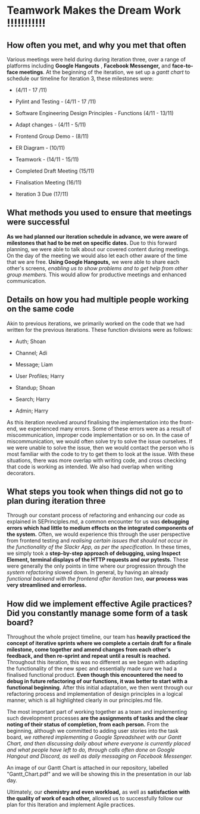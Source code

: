 # Teamwork Makes the Dream Work !!!!!!!!!!! 

## How often you met, and why you met that often

Various meetings were held during during iteration three, over a range of platforms including **Google Hangouts** , **Facebook Messenger,** and **face-to-face meetings**. At the beginning of the iteration, we set up a _gantt chart_ to schedule our timeline for iteration 3, these milestones were:

* (4/11 - 17 /11)

* Pylint and Testing  - (4/11 - 17 /11)

* Software Engineering Design Principles - Functions (4/11 - 13/11)

* Adapt changes - (4/11 - 5/11)

* Frontend Group Demo - (8/11)

* ER Diagram - (10/11)

* Teamwork - (14/11 - 15/11)

* Completed Draft Meeting (15/11)

* Finalisation Meeting (16/11)

* Iteration 3 Due (17/11)

## What methods you used to ensure that meetings were successful

**As we had planned our iteration schedule in advance, we were aware of milestones that had to be met on specific dates.** Due to this forward planning, we were able to talk about our covered content during meetings. On the day of the meeting we would also let each other aware of the time that we are free. **Using Google Hangouts,** we were able to share each other&#39;s screens, _enabling us to show problems and to get help from other group members._ This would allow for productive meetings and enhanced communication.

## Details on how you had multiple people working on the same code

Akin to previous iterations, we primarily worked on the code that we had written for the previous iterations. These function divisions were as follows:

* Auth; Shoan

* Channel; Adi

* Message; Liam

* User Profiles; Harry

* Standup; Shoan

* Search; Harry

* Admin; Harry

As this iteration revolved around finalising the implementation into the front-end, we experienced many errors. Some of these errors were as a result of miscommunication, improper code implementation or so on. In the case of miscommunication, we would often solve try to solve the issue ourselves. If we were unable to solve the issue, then we would contact the person who is most familiar with the code to try to get them to look at the issue. With these situations, there was more overlap with writing code, and cross checking that code is working as intended. We also had overlap when writing decorators.

## What steps you took when things did not go to plan during iteration three

Through our constant process of refactoring and enhancing our code as explained in SEPrinciples.md, a common encounter for us was **debugging errors which had little to medium effects on the integrated components of the system.** Often, we would experience this through the user perspective from frontend testing and _realising certain issues that should not occur in the functionality of the Slackr App, as per the specification._ In these times, we simply took a **step-by-step approach of debugging, using Inspect Element, terminal displays of the HTTP requests and our pytests.** These were generally the only points in time where our progression through the _system refactoring_  slowed down. In general, by having an already _functional backend with the frontend after iteration two,_ **our process was very streamlined and errorless.**

## How did we implement effective Agile practices? Did you constantly manage some form of a task board?

Throughout the whole project timeline, our team has **heavily practiced the concept of iterative sprints where we complete a certain draft for a finale milestone, come together and amend changes from each other&#39;s feedback, and then re-sprint and repeat until a result is reached.** Throughout this iteration, this was no different as we began with adapting the functionality of the new spec and essentially made sure we had a finalised functional product. **Even though this encountered the need to debug in future refactoring of our functions, it was better to start with a functional beginning.** After this initial adaptation, we then went through our refactoring process and implementation of design principles in a logical manner, which is all highlighted clearly in our principles.md file.

The most important part of working together as a team and implementing such development processes **are the assignments of tasks and the clear noting of their status of completion, from each person.** From the beginning, although we committed to adding user stories into the task board, _we rathered implementing a Google Spreadsheet with our Gantt Chart, and then discussing daily about where everyone is currently placed and what people have left to do, through calls often done on Google Hangout and Discord, as well as daily messaging on Facebook Messenger._

An image of our Gantt Chart is attached in our repository, labelled &quot;Gantt\_Chart.pdf&quot; and we will be showing this in the presentation in our lab day.

Ultimately, our **chemistry and even workload,** as well as **satisfaction with the quality of work of each other,** allowed us to successfully follow our plan for this Iteration and implement Agile practices.